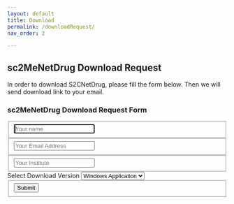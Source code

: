 ```yaml
---
layout: default
title: Download
permalink: /downloadRequest/
nav_order: 2

---
```


<head><link rel="stylesheet" href="form.css"></head>

## sc2MeNetDrug Download Request

In order to download S2CNetDrug, please fill the form below. Then we will send download link to your email.

<div class="container">  
  <form id="contact"    action="https://formspree.io/f/meqpnqgj" method="POST">
    <h3>sc2MeNetDrug Download Request Form</h3>
    <fieldset>
      <input name="name" placeholder="Your name" type="text" tabindex="1" required autofocus>
    </fieldset>
    <fieldset>
      <input name="email" placeholder="Your Email Address" type="email" tabindex="2" required>
    </fieldset>
    <fieldset>
      <input name="institute" placeholder="Your Institute" type="text" tabindex="3" required>
    </fieldset>
    <filedset>
      Select Download Version
      <select name="Download Version" id="exampleFormControlSelect1"  required="required">
        <option>Windows Application</option>
        <option>Mac Application</option>
        <option>Docker Version</option>
      </select>
    </filedset>
    <filedset>
    </filedset>
    <fieldset>
      <button  type="submit" id="contact-submit" data-submit="...Sending">Submit</button>
    </fieldset>
  </form>
</div>


